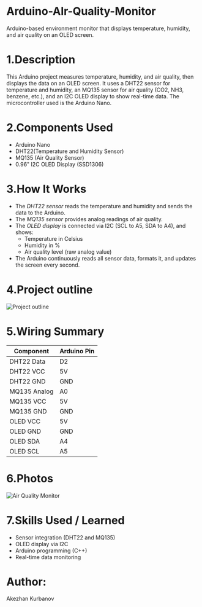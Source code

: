 # Arduino-AIr-Quality-Monitor
Arduino-based environment monitor that displays temperature, humidity, and air quality on an OLED screen.

# 1.Description
This Arduino project measures temperature, humidity, and air quality, then displays the data on an OLED screen. It uses a DHT22 sensor for temperature and humidity, an MQ135 sensor for air quality (CO2, NH3, benzene, etc.), and an I2C OLED display to show real-time data. The microcontroller used is the Arduino Nano.

# 2.Components Used
- Arduino Nano
- DHT22(Temperature and Humidity Sensor)
- MQ135 (Air Quality Sensor)
- 0.96" I2C OLED Display (SSD1306)

# 3.How It Works
- The *DHT22 sensor* reads the temperature and humidity and sends the data to the Arduino.
- The *MQ135 sensor* provides analog readings of air quality.
- The *OLED display* is connected via I2C (SCL to A5, SDA to A4), and shows:
  - Temperature in Celsius
  - Humidity in %
  - Air quality level (raw analog value)
- The Arduino continuously reads all sensor data, formats it, and updates the screen every second.

# 4.Project outline
![Project outline](https://github.com.jpg)

# 5.Wiring Summary
| Component     | Arduino Pin |
|---------------|-------------|
| DHT22 Data    | D2          |
| DHT22 VCC     | 5V          |
| DHT22 GND     | GND         |
| MQ135 Analog  | A0          |
| MQ135 VCC     | 5V          |
| MQ135 GND     | GND         |
| OLED VCC      | 5V          |
| OLED GND      | GND         |
| OLED SDA      | A4          |
| OLED SCL      | A5          |      


# 6.Photos
![Air Quality Monitor](https://github.com.jpg)

# 7.Skills Used / Learned
- Sensor integration (DHT22 and MQ135)
- OLED display via I2C
- Arduino programming (C++)
- Real-time data monitoring

# Author:
Akezhan Kurbanov
